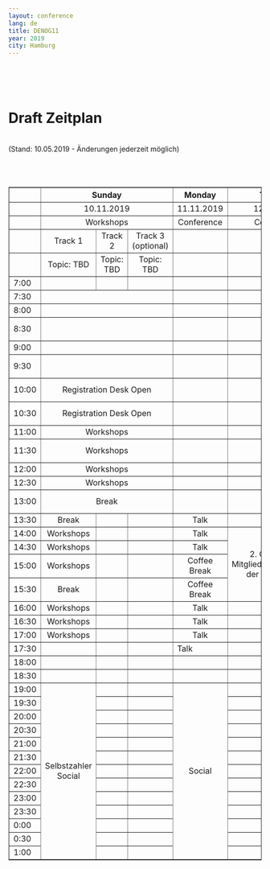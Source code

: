 ```yaml
---
layout: conference
lang: de
title: DENOG11
year: 2019
city: Hamburg
---
```

<br>
<br>
<br>
<h1>Draft Zeitplan</h1><br>
(Stand: 10.05.2019 - Änderungen jederzeit möglich)<br>
<br>
<br>
<br>
<table border='1'>
  <tr>
    <th></th>
    <th colspan='3'><b><center>Sunday
    <th><b><center>Monday
    <th><b><center>Tuesday
  
  <tr>
    <td>
    <td colspan='3'><center>10.11.2019
    <td><center>11.11.2019
    <td><center>12.11.2019
  
  <tr>
    <td>
    <td colspan='3'><center>Workshops
    <td><center>Conference
    <td><center>Conference
  
  <tr>
    <td>
    <td><center>Track 1
    <td><center>Track 2
    <td><center>Track 3 (optional)
    <td>
    <td>
  
  <tr>
    <td>
    <td><center>Topic: TBD
    <td><center>Topic: TBD
    <td><center>Topic: TBD
    <td>
    <td>
  
  <tr>
    <td>7:00
    <td>
    <td>
    <td>
    <td>
    <td>
  
  <tr>
    <td>7:30
    <td colspan='3'>
    <td>
    <td>
    <td>
    <td>
  
  <tr>
    <td>8:00
    <td colspan='3'>
    <td>
    <td>
    <td>
    <td>
  
  <tr>
    <td>8:30
    <td colspan='3'>
    <td>
    <td>
    <td>
    <td><center>Registration Desk Open
  
  <tr>
    <td>9:00
    <td colspan='3'>
    <td>
    <td>
    <td>
    <td><center>Talk
  
  <tr>
    <td>9:30
    <td colspan='3'>
    <td>
    <td>
    <td><center>Registration Desk Open
    <td><center>Talk
  
  <tr>
    <td>10:00
    <td colspan='3'><center>Registration Desk Open
    <td>
    <td>
    <td><center>Registration Desk Open
    <td><center>Talk
  
  <tr>
    <td>10:30
    <td colspan='3'><center>Registration Desk Open
    <td>
    <td>
    <td><center>Newcomer Session
    <td><center>Coffee Break
  
  <tr>
    <td>11:00
    <td colspan='3'><center>Workshops
    <td>
    <td>
    <td>
    <td><center>Talk
  
  <tr>
    <td>11:30
    <td colspan='3'><center>Workshops
    <td>
    <td>
    <td><center>Welcome Lunch
    <td><center>Talk
  
  <tr>
    <td>12:00
    <td colspan='3'><center>Workshops
    <td>
    <td>
    <td>
    <td><center>Talk
  
  <tr>
    <td>12:30
    <td colspan='3'><center>Workshops
    <td>
    <td>
    <td><center>Opening
    <td><center>Talk
  
  <tr>
    <td>13:00
    <td colspan='3'><center>Break
    <td>
    <td>
    <td><center>Talk
    <td><center>Farewell Lunch
  
  <tr>
    <td>13:30
    <td><center>Break
    <td>
    <td>
    <td><center>Talk
    <td>
  
  <tr>
    <td>14:00
    <td><center>Workshops
    <td>
    <td>
    <td><center>Talk
    <td rowspan='4'><center>2. Ordentliche<br>Mitgliederversammlung<br>der DENOG e.V.
  
  <tr>
    <td>14:30
    <td><center>Workshops
    <td>
    <td>
    <td><center>Talk
    <td>
  
  <tr>
    <td>15:00
    <td><center>Workshops
    <td>
    <td>
    <td><center>Coffee Break
    <td>
  
  <tr>
    <td>15:30
    <td><center>Break
    <td>
    <td>
    <td><center>Coffee Break
    <td>
  
  <tr>
    <td>16:00
    <td><center>Workshops
    <td>
    <td>
    <td><center>Talk
    <td>
  
  <tr>
    <td>16:30
    <td><center>Workshops
    <td>
    <td>
    <td><center>Talk
    <td>
  
  <tr>
    <td>17:00
    <td><center>Workshops
    <td>
    <td>
    <td><center>Talk
    <td>
  
  <tr>
    <td>17:30
    <td>
    <td>
    <td>
    <td>Talk
    <td>
  
  <tr>
    <td>18:00
    <td>
    <td>
    <td>
    <td>
    <td>
  
  <tr>
    <td>18:30
    <td>
    <td>
    <td>
    <td>
    <td>
  
  <tr>
    <td>19:00
    <td rowspan='13'><center>Selbstzahler Social
    <td>
    <td>
    <td rowspan='13'><center>Social
    <td>
  
  <tr>
    <td>19:30
    <td>
    <td>
    <td>
    <td>
    <td>
  
  <tr>
    <td>20:00
    <td>
    <td>
    <td>
    <td>
    <td>
  
  <tr>
    <td>20:30
    <td>
    <td>
    <td>
    <td>
    <td>
  
  <tr>
    <td>21:00
    <td>
    <td>
    <td>
    <td>
    <td>
  
  <tr>
    <td>21:30
    <td>
    <td>
    <td>
    <td>
    <td>
  
  <tr>
    <td>22:00
    <td>
    <td>
    <td>
    <td>
    <td>
  
  <tr>
    <td>22:30
    <td>
    <td>
    <td>
    <td>
    <td>
  
  <tr>
    <td>23:00
    <td>
    <td>
    <td>
    <td>
    <td>
  
  <tr>
    <td>23:30
    <td>
    <td>
    <td>
    <td>
    <td>
  
  <tr>
    <td>0:00
    <td>
    <td>
    <td>
    <td>
    <td>
  
  <tr>
    <td>0:30
    <td>
    <td>
    <td>
    <td>
    <td>
  
  <tr>
    <td>1:00
    <td>
    <td>
    <td>
    <td>
    <td>
  

